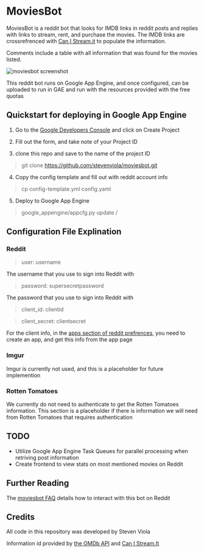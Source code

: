 # MoviesBot

MoviesBot is a reddit bot that looks for IMDB links in reddit posts and replies with links to stream, rent, and purchase the movies. The IMDB links are crossrefrenced with [Can I Stream.it](canistream.it) to populate the information.

Comments include a table with all information that was found for the movies listed.

![moviesbot screenshot](http://i.imgur.com/V0YtY6x.png)

This reddit bot runs on Google App Engine, and once configured, can be uploaded to run in GAE and run with the resources provided with the free quotas

## Quickstart for deploying in Google App Engine

1) Go to the [Google Developers Console](https://console.developers.google.com/project) and click on Create Project

2) Fill out the form, and take note of your Project ID

3) clone this repo and save to the name of the project ID
> git clone https://github.com/stevenviola/moviesbot.git <project id>

4) Copy the config template and fill out with reddit account info
> cp config-template.yml config.yaml

5) Deploy to Google App Engine
> google_appengine/appcfg.py update <project id>/

## Configuration File Explination

### Reddit
>    user: username

The username that you use to sign into Reddit with

>    password: supersecretpassword

The password that you use to sign into Reddit with

>    client_id: clientid

>    client_secret: clientsecret

For the client info, in the [apps section of reddit prefrences](https://www.reddit.com/prefs/apps/), you need to create an app, and get this info from the app page

### Imgur

Imgur is currently not used, and this is a placeholder for future implemention

### Rotten Tomatoes

We currently do not need to authenticate to get the Rotten Tomatoes information. This section is a placeholder if there is information we will need from Rotten Tomatoes that requires authentication

## TODO

- Utilize Google App Engine Task Queues for parallel processing when retriving post information
- Create frontend to view stats on most mentioned movies on Reddit

## Further Reading

The [moviesbot FAQ](https://www.reddit.com/r/moviesbot/wiki/faq) details how to interact with this bot on Reddit

## Credits

All code in this repository was developed by Steven Viola

Information id provided by [the OMDb API](http://www.omdbapi.com/) and [Can I Stream.It](http://www.canistream.it/)